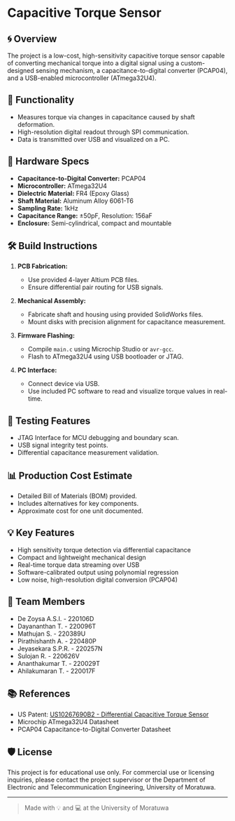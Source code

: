 # Capacitive Torque Sensor

## 🌀 Overview

The project is a low-cost, high-sensitivity capacitive torque sensor capable of converting mechanical torque into a digital signal using a custom-designed sensing mechanism, a capacitance-to-digital converter (PCAP04), and a USB-enabled microcontroller (ATmega32U4).

## 🧠 Functionality

- Measures torque via changes in capacitance caused by shaft deformation.
- High-resolution digital readout through SPI communication.
- Data is transmitted over USB and visualized on a PC.


## 🔧 Hardware Specs

- **Capacitance-to-Digital Converter:** PCAP04
- **Microcontroller:** ATmega32U4
- **Dielectric Material:** FR4 (Epoxy Glass)
- **Shaft Material:** Aluminum Alloy 6061-T6
- **Sampling Rate:** 1kHz
- **Capacitance Range:** ±50pF, Resolution: 156aF
- **Enclosure:** Semi-cylindrical, compact and mountable

## 🛠️ Build Instructions

1. **PCB Fabrication:**
   - Use provided 4-layer Altium PCB files.
   - Ensure differential pair routing for USB signals.

2. **Mechanical Assembly:**
   - Fabricate shaft and housing using provided SolidWorks files.
   - Mount disks with precision alignment for capacitance measurement.

3. **Firmware Flashing:**
   - Compile `main.c` using Microchip Studio or `avr-gcc`.
   - Flash to ATmega32U4 using USB bootloader or JTAG.

4. **PC Interface:**
   - Connect device via USB.
   - Use included PC software to read and visualize torque values in real-time.

## 🧪 Testing Features

- JTAG Interface for MCU debugging and boundary scan.
- USB signal integrity test points.
- Differential capacitance measurement validation.

## 📊 Production Cost Estimate

- Detailed Bill of Materials (BOM) provided.
- Includes alternatives for key components.
- Approximate cost for one unit documented.

## 💡 Key Features

- High sensitivity torque detection via differential capacitance
- Compact and lightweight mechanical design
- Real-time torque data streaming over USB
- Software-calibrated output using polynomial regression
- Low noise, high-resolution digital conversion (PCAP04)

## 👥 Team Members

- De Zoysa A.S.I. - 220106D  
- Dayananthan T. - 220096T  
- Mathujan S. - 220389U  
- Pirathishanth A. - 220480P  
- Jeyasekara S.P.R. - 220257N  
- Sulojan R. - 220626V  
- Ananthakumar T. - 220029T  
- Ahilakumaran T. - 220017F

## 📚 References

- US Patent: [US10267690B2 - Differential Capacitive Torque Sensor](https://patents.google.com/patent/US10267690B2/en)
- Microchip ATmega32U4 Datasheet
- PCAP04 Capacitance-to-Digital Converter Datasheet

## 🛡️ License

This project is for educational use only. For commercial use or licensing inquiries, please contact the project supervisor or the Department of Electronic and Telecommunication Engineering, University of Moratuwa.

---

> Made with 💡 and 💻 at the University of Moratuwa


